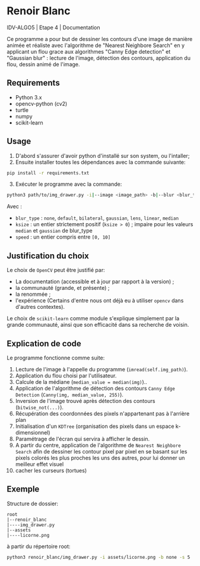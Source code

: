 # Renoir Blanc

IDV-ALGO5 | Etape 4 | Documentation

Ce programme a pour but de dessiner les contours d'une image de manière animée et réaliste avec l'algorithme de "Nearest Neighbore Search" en y applicant un flou grace aux algorithmes "Canny Edge detection" et "Gaussian blur" : lecture de l'image, détection des contours, application du flou, dessin animé de l'image.

## Requirements

- Python 3.x
- opencv-python (cv2)
- turtle
- numpy
- scikit-learn

## Usage

1. D'abord s'assurer d'avoir python d'installé sur son system, ou l'intaller;
2. Ensuite installer toutes les dépendances avec la commande suivante:
```bash
pip install -r requirements.txt
```
3. Exécuter le programme avec la commande:
```bash
python3 path/to/img_drawer.py -i|--image <image_path> -b|--blur <blur_type> [-k|--kernel <ksize>] [-s|--speed <speed>]
```
Avec :
- `blur_type` : `none`, `default`, `bilateral`, `gaussian`, `lens`, `linear`, `median`
- `ksize` : un entier strictement positif (`ksize > 0`) ; impaire pour les valeurs `median` et `gaussian` de blur_type
- `speed` : un entier compris entre `[0, 10]`


## Justification du choix

Le choix de `OpenCV` peut être justifié par:
- La documentation (accessible et à jour par rapport à la version) ;
- la communauté (grande, et présente) ;
- la renommée ;
- l'expérience (Certains d'entre nous ont déjà eu à utiliser `opencv` dans d'autres contextes).

Le choix de `scikit-learn` comme module s'explique simplement par la grande communauté, ainsi que son efficacité dans sa recherche de voisin.

## Explication de code

Le programme fonctionne comme suite:

1. Lecture de l'image à l'appelle du programme (`imread(self.img_path)`).
2. Application du flou choisi par l'utilisateur.
3. Calcule de la médiane (`median_value = median(img)`)..
4. Application de l'algorithme de détection des contours `Canny Edge Detection` (`Canny(img, median_value, 255)`).
5. Inversion de l'image trouvé après détection des contours (`bitwise_not(...)`).
6. Récupération des coordonnées des pixels n'appartenant pas à l'arrière plan
7. Initialisation d'un `KDTree` (organisation des pixels dans un espace k-dimensionnel)
8. Paramétrage de l'écran qui servira à afficher le dessin.
9. A partir du centre, application de l'algorithme de `Nearest Neighbore Search` afin de dessiner les contour pixel par pixel en se basant sur les pixels colorés les plus proches les uns des autres, pour lui donner un meilleur effet visuel
8. cacher les curseurs (tortues)

## Exemple

Structure de dossier:

    root
    |--renoir_blanc
    |----img_drawer.py
    |--assets
    |----licorne.png

à partir du répertoire root:

```bash
python3 renoir_blanc/img_drawer.py -i assets/licorne.png -b none -s 5
```